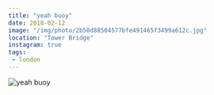 ```yaml
---
title: "yeah buoy"
date: 2018-02-12
image: "/img/photo/2b50d88504577bfe491465f3499a612c.jpg"
location: "Tower Bridge"
instagram: true
tags:
 - london
---
```


![yeah buoy](/img/photo/2b50d88504577bfe491465f3499a612c.jpg)
